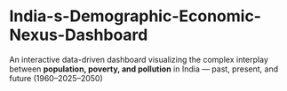 # India-s-Demographic-Economic-Nexus-Dashboard
An interactive data-driven dashboard visualizing the complex interplay between **population, poverty, and pollution** in India — past, present, and future (1960–2025–2050)

